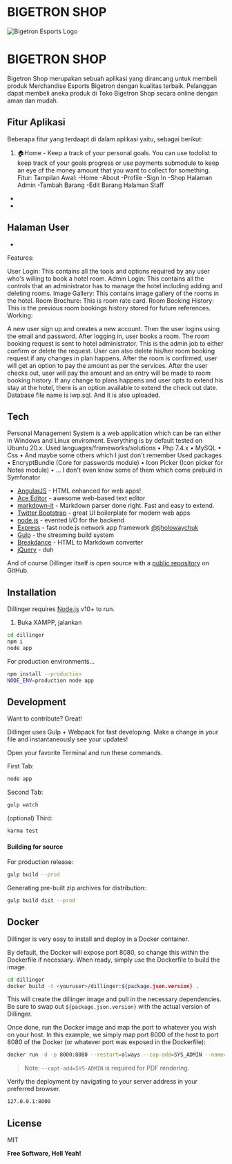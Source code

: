 # BIGETRON SHOP

![Bigetron Esports Logo](https://github.com/neladwi/2109116078_Nela-Dwi-Anggraini_Toko-Ice-Cream/assets/120194377/7fb176ee-9137-44d3-9066-0be5d1856d98)


# BIGETRON SHOP

Bigetron Shop merupakan sebuah aplikasi yang dirancang untuk membeli produk Merchandise Esports Bigetron dengan kualitas terbaik. Pelanggan dapat membeli aneka produk di Toko Bigetron Shop secara online dengan aman dan mudah. 

## Fitur Aplikasi
Beberapa fitur yang terdaapt di dalam aplikasi yaitu, sebagai berikut:
1. 🏠Home - Keep a track of your personal goals. You can use todolist to keep track of your goals progress or use payments submodule to keep an eye of the money amount that you want to collect for something.
Fitur:
Tampilan Awal:
-Home
-About
-Profile
-Sign In
-Shop
Halaman Admin
-Tambah Barang
-Edit Barang
Halaman Staff
-
-
Halaman User
-
-

Features:

User Login: This contains all the tools and options required by any user who's willing to book a hotel room.
Admin Login: This contains all the controls that an administrator has to manage the hotel including adding and deleting rooms.
Image Gallery: This contains image gallery of the rooms in the hotel.
Room Brochure: This is room rate card.
Room Booking History: This is the previous room bookings history stored for future references.
Working:

A new user sign up and creates a new account. Then the user logins using the email and password.
After logging in, user books a room.
The room booking request is sent to hotel administrator. This is the admin job to either confirm or delete the request. User can also delete his/her room booking request if any changes in plan happens.
After the room is confirmed, user will get an option to pay the amount as per the services.
After the user checks out, user will pay the amount and an entry will be made to room booking history.
If any change to plans happens and user opts to extend his stay at the hotel, there is an option available to extend the check out date.
Database file name is iwp.sql. And it is also uploaded.


## Tech
Personal Management System is a web application which can be ran either in Windows and Linux enviroment. Everything is by default tested on Ubuntu 20.x.
Used languages/frameworks/solutions
•	Php 7.4.x
•	MySQL
•	Css
•	And maybe some others which I just don't remember
Used packages
•	EncryptBundle (Core for passwords module)
•	Icon Picker (Icon picker for Notes module)
•	... I don't even know some of them which come prebuild in Symfonator

- [AngularJS] - HTML enhanced for web apps!
- [Ace Editor] - awesome web-based text editor
- [markdown-it] - Markdown parser done right. Fast and easy to extend.
- [Twitter Bootstrap] - great UI boilerplate for modern web apps
- [node.js] - evented I/O for the backend
- [Express] - fast node.js network app framework [@tjholowaychuk]
- [Gulp] - the streaming build system
- [Breakdance](https://breakdance.github.io/breakdance/) - HTML
to Markdown converter
- [jQuery] - duh

And of course Dillinger itself is open source with a [public repository][dill]
 on GitHub.

## Installation

Dillinger requires [Node.js](https://nodejs.org/) v10+ to run.
1. Buka XAMPP, jalankan
```sh
cd dillinger
npm i
node app
```

For production environments...

```sh
npm install --production
NODE_ENV=production node app
```


## Development

Want to contribute? Great!

Dillinger uses Gulp + Webpack for fast developing.
Make a change in your file and instantaneously see your updates!

Open your favorite Terminal and run these commands.

First Tab:

```sh
node app
```

Second Tab:

```sh
gulp watch
```

(optional) Third:

```sh
karma test
```

#### Building for source

For production release:

```sh
gulp build --prod
```

Generating pre-built zip archives for distribution:

```sh
gulp build dist --prod
```

## Docker

Dillinger is very easy to install and deploy in a Docker container.

By default, the Docker will expose port 8080, so change this within the
Dockerfile if necessary. When ready, simply use the Dockerfile to
build the image.

```sh
cd dillinger
docker build -t <youruser>/dillinger:${package.json.version} .
```

This will create the dillinger image and pull in the necessary dependencies.
Be sure to swap out `${package.json.version}` with the actual
version of Dillinger.

Once done, run the Docker image and map the port to whatever you wish on
your host. In this example, we simply map port 8000 of the host to
port 8080 of the Docker (or whatever port was exposed in the Dockerfile):

```sh
docker run -d -p 8000:8080 --restart=always --cap-add=SYS_ADMIN --name=dillinger <youruser>/dillinger:${package.json.version}
```

> Note: `--capt-add=SYS-ADMIN` is required for PDF rendering.

Verify the deployment by navigating to your server address in
your preferred browser.

```sh
127.0.0.1:8000
```

## License

MIT

**Free Software, Hell Yeah!**

[//]: # (These are reference links used in the body of this note and get stripped out when the markdown processor does its job. There is no need to format nicely because it shouldn't be seen. Thanks SO - http://stackoverflow.com/questions/4823468/store-comments-in-markdown-syntax)

   [dill]: <https://github.com/joemccann/dillinger>
   [git-repo-url]: <https://github.com/joemccann/dillinger.git>
   [john gruber]: <http://daringfireball.net>
   [df1]: <http://daringfireball.net/projects/markdown/>
   [markdown-it]: <https://github.com/markdown-it/markdown-it>
   [Ace Editor]: <http://ace.ajax.org>
   [node.js]: <http://nodejs.org>
   [Twitter Bootstrap]: <http://twitter.github.com/bootstrap/>
   [jQuery]: <http://jquery.com>
   [@tjholowaychuk]: <http://twitter.com/tjholowaychuk>
   [express]: <http://expressjs.com>
   [AngularJS]: <http://angularjs.org>
   [Gulp]: <http://gulpjs.com>

   [PlDb]: <https://github.com/joemccann/dillinger/tree/master/plugins/dropbox/README.md>
   [PlGh]: <https://github.com/joemccann/dillinger/tree/master/plugins/github/README.md>
   [PlGd]: <https://github.com/joemccann/dillinger/tree/master/plugins/googledrive/README.md>
   [PlOd]: <https://github.com/joemccann/dillinger/tree/master/plugins/onedrive/README.md>
   [PlMe]: <https://github.com/joemccann/dillinger/tree/master/plugins/medium/README.md>
   [PlGa]: <https://github.com/RahulHP/dillinger/blob/master/plugins/googleanalytics/README.md>
